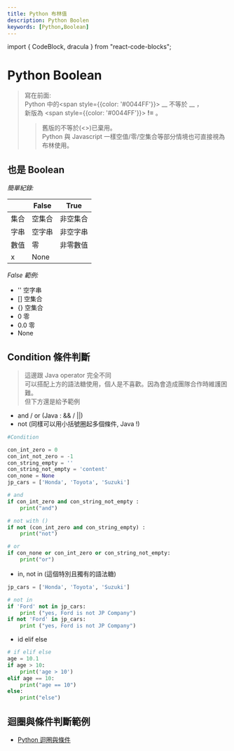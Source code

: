 ```yaml
---
title: Python 布林值
description: Python Boolen
keywords: [Python,Boolean]
---
```

import { CodeBlock, dracula  } from "react-code-blocks";

# Python Boolean 
> 寫在前面:  
> Python 中的<span style={{color: '#0044FF'}}> __ 不等於 __ </span>，  
> 新版為 <span style={{color: '#0044FF'}}> __!=__ </span>。  
>> 舊版的不等於(&lt;&gt;)已棄用。  
> Python 與 Javascript 一樣空值/零/空集合等部分情境也可直接視為布林使用。



## 也是 Boolean
_簡單紀錄:_ 

|     | False          |True      |
|-----|----------------|----------|
| 集合 | 空集合 |  非空集合        |
| 字串 | 空字串 |  非空字串        |
| 數值 |   零  | 非零數值          |
|  x  | None |   |

_False 範例:_
* '' 空字串
* [] 空集合
* {} 空集合
* 0 零
* 0.0 零
* None




## Condition 條件判斷
> 這邊跟 Java operator 完全不同  
> 可以搭配上方的語法糖使用，個人是不喜歡。因為會造成團隊合作時維護困難。  
> 但下方還是給予範例  

* and / or (Java : && / ||)
* not (同樣可以用小括號圈起多個條件, Java !)

```python 
#Condition

con_int_zero = 0
con_int_not_zero = -1
con_string_empty = ''
con_string_not_empty = 'content'
con_none = None
jp_cars = ['Honda', 'Toyota', 'Suzuki']

# and
if con_int_zero and con_string_not_empty :
    print("and")

# not with ()
if not (con_int_zero and con_string_empty) :
    print("not")

# or
if con_none or con_int_zero or con_string_not_empty:
    print("or")
```

* in,  not in (這個特別且獨有的語法糖)

```python 
jp_cars = ['Honda', 'Toyota', 'Suzuki']

# not in 
if 'Ford' not in jp_cars:
    print ("yes, Ford is not JP Company")
if not 'Ford' in jp_cars:
    print ("yes, Ford is not JP Company")
```

* id elif else

```python
# if elif else
age = 10.1
if age > 10:
    print('age > 10')
elif age == 10:
    print("age == 10")
else:
    print("else")
```


## 迴圈與條件判斷範例
* [Python 迴圈與條件](./Python_Loop_Condition)